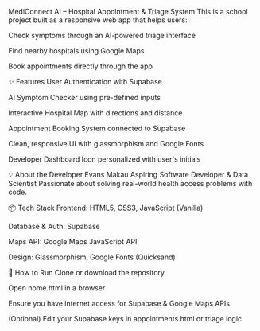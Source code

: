 MediConnect AI – Hospital Appointment & Triage System
This is a school project built as a responsive web app that helps users:

Check symptoms through an AI-powered triage interface

Find nearby hospitals using Google Maps

Book appointments directly through the app

✨ Features
User Authentication with Supabase

AI Symptom Checker using pre-defined inputs

Interactive Hospital Map with directions and distance

Appointment Booking System connected to Supabase

Clean, responsive UI with glassmorphism and Google Fonts

Developer Dashboard Icon personalized with user's initials

💡 About the Developer
Evans Makau
Aspiring Software Developer & Data Scientist
Passionate about solving real-world health access problems with code.

📦 Tech Stack
Frontend: HTML5, CSS3, JavaScript (Vanilla)

Database & Auth: Supabase

Maps API: Google Maps JavaScript API

Design: Glassmorphism, Google Fonts (Quicksand)

🔧 How to Run
Clone or download the repository

Open home.html in a browser

Ensure you have internet access for Supabase & Google Maps APIs

(Optional) Edit your Supabase keys in appointments.html or triage logic

